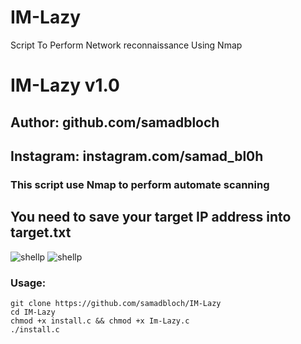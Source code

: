 # IM-Lazy
Script To Perform Network reconnaissance Using Nmap

# IM-Lazy v1.0
## Author: github.com/samadbloch
## Instagram: instagram.com/samad_bl0h
 
### This script use Nmap to perform automate scanning
## You need to save your target IP address into target.txt




![shellp](https://github.com/samadbloch/IM-Lazy/raw/master/Screenshot_20200627_230817.png)
![shellp](https://github.com/samadbloch/IM-Lazy/raw/master/Screenshot_20200627_230942.png)

### Usage:
```
git clone https://github.com/samadbloch/IM-Lazy
cd IM-Lazy
chmod +x install.c && chmod +x Im-Lazy.c
./install.c
```
